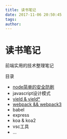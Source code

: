 ```yaml
---
title: 读书笔记
date: 2017-11-06 20:50:45
tags:
author:
---
```

# 读书笔记

前端实用的技术整理笔记

目录

- [node简单的安全防刷](/2017/11/06/node简单防刷)
- javascript设计模式
- [yield & yield*](/2017/11/07/yield)
- [webpack && webpack3](/2017/11/07/webpack)
- babel
- express
- koa & koa2
- vsc工具
- ...